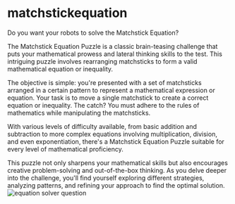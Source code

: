 # matchstickequation
Do you want your robots to solve the Matchstick Equation?

The Matchstick Equation Puzzle is a classic brain-teasing challenge that puts your mathematical prowess and lateral thinking skills to the test. This intriguing puzzle involves rearranging matchsticks to form a valid mathematical equation or inequality.

The objective is simple: you're presented with a set of matchsticks arranged in a certain pattern to represent a mathematical expression or equation. Your task is to move a single matchstick to create a correct equation or inequality. The catch? You must adhere to the rules of mathematics while manipulating the matchsticks.

With various levels of difficulty available, from basic addition and subtraction to more complex equations involving multiplication, division, and even exponentiation, there's a Matchstick Equation Puzzle suitable for every level of mathematical proficiency.

This puzzle not only sharpens your mathematical skills but also encourages creative problem-solving and out-of-the-box thinking. As you delve deeper into the challenge, you'll find yourself exploring different strategies, analyzing patterns, and refining your approach to find the optimal solution.
![equation solver question](https://github.com/nathanshankar/matchstickequation/assets/66565433/5306707b-e3ff-4d2c-bf5d-182b124537e6)
